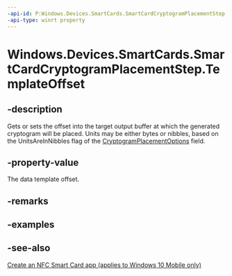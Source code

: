 ```yaml
---
-api-id: P:Windows.Devices.SmartCards.SmartCardCryptogramPlacementStep.TemplateOffset
-api-type: winrt property
---
```


<!-- Property syntax
public int TemplateOffset { get;  set; }
-->

# Windows.Devices.SmartCards.SmartCardCryptogramPlacementStep.TemplateOffset

## -description
Gets or sets the offset into the target output buffer at which the generated cryptogram will be placed. Units may be either bytes or nibbles, based on the UnitsAreInNibbles flag of the [CryptogramPlacementOptions](smartcardcryptogramplacementstep_cryptogramplacementoptions.md) field.

## -property-value
The data template offset.

## -remarks

## -examples

## -see-also
[Create an NFC Smart Card app (applies to Windows 10 Mobile only)](/windows/uwp/devices-sensors/host-card-emulation)
